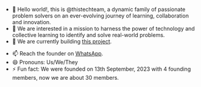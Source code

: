 - 👋 Hello world!, this is @thistechteam, a dynamic family of passionate problem solvers on an ever-evolving journey of learning, collaboration and innovation.
- 👀 We are interested in a mission to harness the power of technology and collective learning to identify and solve real-world problems.
- 🌱 We are currently building [this project](https://this-team.vercel.app/).
<!--- 💞️ I’m looking to collaborate on ...-->
- 📫 Reach the founder on [WhatsApp](https://wa.me/233509581027).
- 😄 Pronouns: Us/We/They
- ⚡ Fun fact: We were founded on 13th September, 2023 with 4 founding members, now we are about 30 members.

<!---
thistechteam/thistechteam is a ✨ special ✨ repository because its `README.md` (this file) appears on your GitHub profile.
You can click the Preview link to take a look at your changes.
--->
